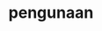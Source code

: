 ---
date:  ""
draft: false
title: "pengunaan"
short: "pengunaan"
thumb:
    image: "cover.jpg"
    anima: ""
    video: ""
layout: ""
weight: 10
lister: 5
format:
    media: "article"
    model: ""
    datum:
        data: ""
require:
    - prop: ""
      name: ""
      icon: ""
      desc: ""
metadata:
    index: false
    thumb: "cover.jpg"
    group: []
    author: ["Al Muhdil Karim"]
description: "Implementasi sintaks CSS membantu mengubah tampilan web dengan aturan gaya yang tepat."
---